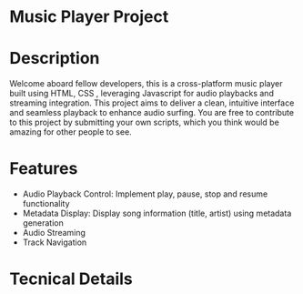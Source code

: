 # Music Player Project

# Description
Welcome aboard fellow developers, this is a cross-platform music player built using HTML, CSS , leveraging Javascript for audio playbacks and streaming integration. This project aims to deliver a clean, intuitive interface and seamless playback to enhance audio surfing. You are free to contribute to this project by submitting your own scripts, which you think would be amazing for other people to see.

# Features
- Audio Playback Control: Implement play, pause, stop and resume functionality
- Metadata Display: Display song information (title, artist) using metadata generation
- Audio Streaming
- Track Navigation

# Tecnical Details
